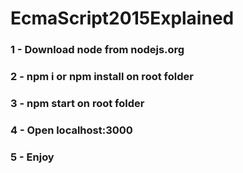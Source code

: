 # EcmaScript2015Explained

### 1 - Download node from  nodejs.org
### 2 - npm i or npm install on root folder
### 3 - npm start on root folder
### 4 - Open localhost:3000
### 5 - Enjoy
